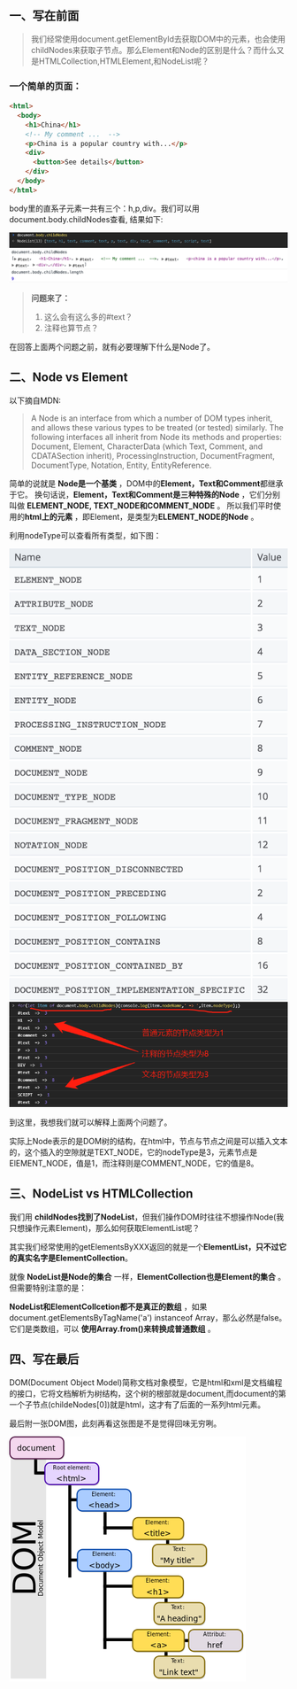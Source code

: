 ## 一、写在前面

>我们经常使用document.getElementById去获取DOM中的元素，也会使用childNodes来获取子节点。那么Element和Node的区别是什么？而什么又是HTMLCollection,HTMLElement,和NodeList呢？

### 一个简单的页面：

```html
<html>
  <body>
    <h1>China</h1>
    <!-- My comment ...  -->
    <p>China is a popular country with...</p>
    <div>
      <button>See details</button>
    </div>
  </body>
</html>
```

body里的直系子元素一共有三个：h,p,div。我们可以用document.body.childNodes查看, 结果如下:

![element-node](element-node.png)
![nodelist](nodelist.png)

> **问题来了：**
> 1. 这么会有这么多的#text？
> 2. 注释也算节点？

在回答上面两个问题之前，就有必要理解下什么是Node了。

## 二、Node vs Element

以下摘自MDN:

> A Node is an interface from which a number of DOM types inherit, and allows these various types to be treated (or tested) similarly.
>The following interfaces all inherit from Node its methods and properties: Document, Element, CharacterData (which Text, Comment, and CDATASection inherit), ProcessingInstruction, DocumentFragment, DocumentType, Notation, Entity, EntityReference.

简单的说就是 **Node是一个基类** ，DOM中的**Element，Text和Comment**都继承于它。
换句话说，**Element，Text和Comment是三种特殊的Node** ，它们分别叫做 **ELEMENT_NODE,
TEXT_NODE和COMMENT_NODE** 。
所以我们平时使用的**html上的元素** ，即Element，是类型为**ELEMENT_NODE的Node** 。

利用nodeType可以查看所有类型，如下图：

![nodetype](nodetype.png)
![element-node2](element-node2.png)

到这里，我想我们就可以解释上面两个问题了。

实际上Node表示的是DOM树的结构，在html中，节点与节点之间是可以插入文本的，这个插入的空隙就是TEXT_NODE，它的nodeType是3，元素节点是ElEMENT_NODE，值是1，而注释则是COMMENT_NODE，它的值是8。

## 三、NodeList vs HTMLCollection

我们用 **childNodes找到了NodeList**，但我们操作DOM时往往不想操作Node(我只想操作元素Element)，那么如何获取ElementList呢？

其实我们经常使用的getElementsByXXX返回的就是一个**ElementList，只不过它的真实名字是ElementCollection**。

就像 **NodeList是Node的集合** 一样，**ElementCollection也是Element的集合** 。但需要特别注意的是：

**NodeList和ElementCollcetion都不是真正的数组** ，如果document.getElementsByTagName('a') instanceof Array，那么必然是false。它们是类数组，可以 **使用Array.from()来转换成普通数组** 。

## 四、写在最后

DOM(Document Object Model)简称文档对象模型，它是html和xml是文档编程的接口，它将文档解析为树结构，这个树的根部就是document,而document的第一个子节点(childeNodes[0])就是html，这才有了后面的一系列html元素。

最后附一张DOM图，此刻再看这张图是不是觉得回味无穷咧。

![dom](dom.png)
